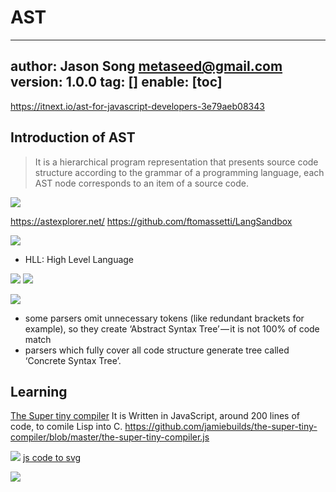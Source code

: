 # AST
---
author: Jason Song <metaseed@gmail.com>
version: 1.0.0
tag: []
enable: [toc]
---

https://itnext.io/ast-for-javascript-developers-3e79aeb08343

## Introduction of AST

> It is a hierarchical program representation that presents source code structure according to the grammar of a programming language, each AST node corresponds to an item of a source code.

![](https://cdn-images-1.medium.com/max/800/1*M06SPmEAvaMXZ5ls_p3Hxw.png)

https://astexplorer.net/
https://github.com/ftomassetti/LangSandbox

![](https://cdn-images-1.medium.com/max/800/1*axHs9o5pHqTte5XonwcDag.png)
* HLL: High Level Language

![](https://cdn-images-1.medium.com/max/800/1*ZeBwF6uvY-o84Hp_mTfYMA.png)
![](https://cdn-images-1.medium.com/max/800/1*FHpz5dkvZUGB-DCVXI9s6g.png)

![](https://cdn-images-1.medium.com/max/800/1*1lL7HB7A5JGV8OKxiHZobQ.png)

* some parsers omit unnecessary tokens (like redundant brackets for example), so they create ‘Abstract Syntax Tree’ — it is not 100% of code match
* parsers which fully cover all code structure generate tree called ‘Concrete Syntax Tree’.

## Learning
[The Super tiny compiler](https://github.com/jamiebuilds/the-super-tiny-compiler)
It is Written in JavaScript, around 200 lines of code, to comile Lisp into C.
https://github.com/jamiebuilds/the-super-tiny-compiler/blob/master/the-super-tiny-compiler.js

![](https://cdn-images-1.medium.com/max/800/1*G6zWPT21CdJg93NZ6gZGZQ.png)
[js code to svg](https://bogdan-lyashenko.github.io/js-code-to-svg-flowchart/docs/live-editor/index.html)

![](https://cdn-images-1.medium.com/max/800/1*HnEmGPxamq2nSZVqECLycA.png)

